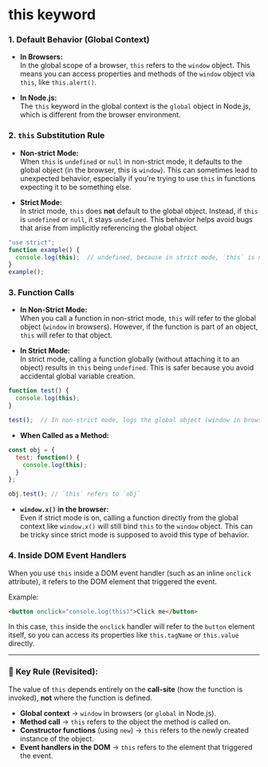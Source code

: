 # this keyword

### 1. **Default Behavior (Global Context)**

- **In Browsers:**  
  In the global scope of a browser, `this` refers to the `window` object. This means you can access properties and methods of the `window` object via `this`, like `this.alert()`.

- **In Node.js:**  
  The `this` keyword in the global context is the `global` object in Node.js, which is different from the browser environment.

### 2. **`this` Substitution Rule**

- **Non-strict Mode:**  
  When `this` is `undefined` or `null` in non-strict mode, it defaults to the global object (in the browser, this is `window`). This can sometimes lead to unexpected behavior, especially if you're trying to use `this` in functions expecting it to be something else.

- **Strict Mode:**  
  In strict mode, `this` does **not** default to the global object. Instead, if `this` is `undefined` or `null`, it stays `undefined`. This behavior helps avoid bugs that arise from implicitly referencing the global object.

```javascript
"use strict";
function example() {
  console.log(this);  // undefined, because in strict mode, `this` is not automatically replaced.
}
example();
```

### 3. **Function Calls**

- **In Non-Strict Mode:**  
  When you call a function in non-strict mode, `this` will refer to the global object (`window` in browsers). However, if the function is part of an object, `this` will refer to that object.
  
- **In Strict Mode:**  
  In strict mode, calling a function globally (without attaching it to an object) results in `this` being `undefined`. This is safer because you avoid accidental global variable creation.

```javascript
function test() {
  console.log(this);
}

test();  // In non-strict mode, logs the global object (window in browsers).
```

- **When Called as a Method:**

```javascript
const obj = {
  test: function() {
    console.log(this);
  }
};

obj.test(); // `this` refers to `obj`
```

- **`window.x()` in the browser:**  
  Even if strict mode is on, calling a function directly from the global context like `window.x()` will still bind `this` to the `window` object. This can be tricky since strict mode is supposed to avoid this type of behavior.

### 4. **Inside DOM Event Handlers**

When you use `this` inside a DOM event handler (such as an inline `onclick` attribute), it refers to the DOM element that triggered the event.

Example:

```html
<button onclick="console.log(this)">Click me</button>
```

In this case, `this` inside the `onclick` handler will refer to the `button` element itself, so you can access its properties like `this.tagName` or `this.value` directly.

---

### 🔑 **Key Rule (Revisited):**
The value of `this` depends entirely on the **call-site** (how the function is invoked), **not** where the function is defined.

- **Global context** → `window` in browsers (or `global` in Node.js).
- **Method call** → `this` refers to the object the method is called on.
- **Constructor functions** (using `new`) → `this` refers to the newly created instance of the object.
- **Event handlers in the DOM** → `this` refers to the element that triggered the event.
